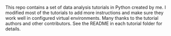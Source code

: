 This repo contains a set of data analysis tutorials in Python created by me. I modified most of the tutorials to add more instructions and make sure they work well in configured virtual environments. Many thanks to the tutorial authors and other contributors. See the README in each tutorial folder for details.  
